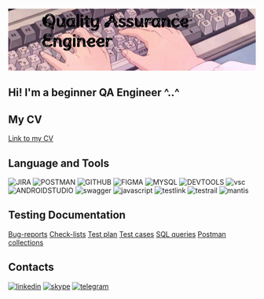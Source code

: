 ![Header](https://github.com/ValeriiaPodturkina/ValeriiaPodturkina/blob/main/assets/1660492690492.jpg)

## Hi! I'm a beginner QA Engineer ^..^

## My CV

[Link to my CV](https://drive.google.com/file/d/14IGmgmghNKYkqeSrAib2QEMEQhFV2ZBa/view?usp=share_link)

## Language and Tools

![JIRA](https://img.shields.io/badge/-JIRA-090909?style=for-the-badge&logo=jira&logoColor=004FC6)
![POSTMAN](https://img.shields.io/badge/-POSTMAN-090909?style=for-the-badge&logo=POSTMAN&logoColor=FF6C37)
![GITHUB](https://img.shields.io/badge/-GITHUB-090909?style=for-the-badge&logo=GITHUB&logoColor=202020)
![FIGMA](https://img.shields.io/badge/-FIGMA-090909?style=for-the-badge&logo=FIGMA&logoColor=9A54F2)
![MYSQL](https://img.shields.io/badge/-MYSQL-090909?style=for-the-badge&logo=MYSQL&logoColor=007777)
![DEVTOOLS](https://img.shields.io/badge/-DEVTOOLS-090909?style=for-the-badge&logo=appveyor&logoColor=D24034)
![vsc](https://img.shields.io/badge/-VSC-090909?style=for-the-badge&logo=VISUALSTUDIOCODE&logoColor=004FC6)
![ANDROIDSTUDIO](https://img.shields.io/badge/-ANDROIDSTUDIO-090909?style=for-the-badge&logo=ANDROIDSTUDIO&logoColor=80B04E)
![swagger](https://img.shields.io/badge/-swagger-090909?style=for-the-badge&logo=swagger&logoColor=7EDE2B)
![javascript](https://img.shields.io/badge/-javascript-090909?style=for-the-badge&logo=javascript&logoColor=EAD41C)
![testlink](https://img.shields.io/badge/-testlink-090909?style=for-the-badge&logo=testlink&logoColor=80B04E)
![testrail](https://img.shields.io/badge/-testrail-090909?style=for-the-badge&logo=testrail&logoColor=80B04E)
![mantis](https://img.shields.io/badge/-mantis-090909?style=for-the-badge&logo=mantis&logoColor=80B04E)

## Testing Documentation

[Bug-reports](https://drive.google.com/drive/folders/1_hlSP9Cs4S_Z_L7bJHtsa5swTk_toJUx?usp=share_link)
[Check-lists](https://drive.google.com/drive/folders/17QeoTuUN9vUIbSkOHiEEgEilU2o4EOgL?usp=share_link)
[Test plan](https://drive.google.com/drive/folders/16sD9cHlqubkMYLskThtuar9fF1eu-_2l?usp=share_link)
[Test cases](https://drive.google.com/drive/folders/1PSlw6tCRqsalNOfK8Mepc5X8uVxb6JWU?usp=share_link)
[SQL queries](https://drive.google.com/drive/folders/1jQSgp8QXChrUgdqeFwHm3wGOr-4hcDBH?usp=share_link)
[Postman collections](https://drive.google.com/drive/folders/1_hlSP9Cs4S_Z_L7bJHtsa5swTk_toJUx?usp=share_link)

## Contacts

[![linkedin](https://img.shields.io/badge/-linkedin-090909?style=for-the-badge&logo=linkedin&logoColor=0078B1)](https://www.linkedin.com/in/valeriia9872b35)
[![skype](https://img.shields.io/badge/-skype-090909?style=for-the-badge&logo=skype&logoColor=00AFE1)](https://join.skype.com/invite/BRKSokkaiC2t)
[![telegram](https://img.shields.io/badge/-telegram-090909?style=for-the-badge&logo=telegram&logoColor=33A5D6)](https://t.me/Llieebee)
